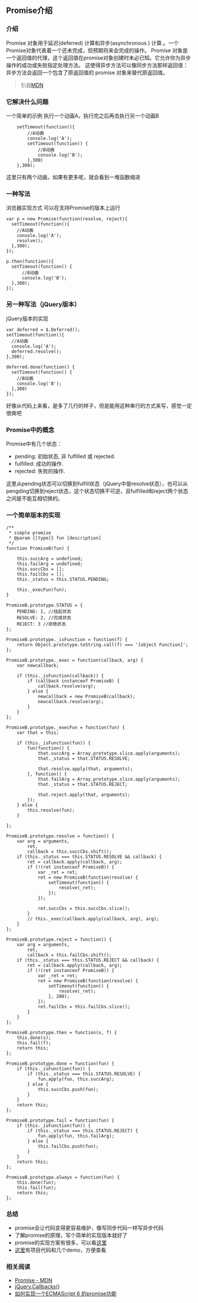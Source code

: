 ## Promise介绍

### 介绍
Promise 对象用于延迟(deferred) 计算和异步(asynchronous ) 计算.。一个Promise对象代表着一个还未完成，但预期将来会完成的操作。
Promise 对象是一个返回值的代理，这个返回值在promise对象创建时未必已知。它允许你为异步操作的成功或失败指定处理方法。 这使得异步方法可以像同步方法那样返回值：异步方法会返回一个包含了原返回值的 promise 对象来替代原返回值。
> 引自[MDN](https://developer.mozilla.org/zh-CN/docs/Web/JavaScript/Reference/Global_Objects/Promise)

### 它解决什么问题
一个简单的示例
执行一个动画A，执行完之后再去执行另一个动画B

```
	setTimeout(function(){
		//A动画
		console.log('A');
		setTimeout(function() {
			//B动画
			console.log('B');
		},300)
	},300);
```
这里只有两个动画，如果有更多呢，就会看到一堆函数缩进

### 一种写法

 浏览器实现方式 可以在支持Promise的版本上运行
 
```
var p = new Promise(function(resolve, reject){
  setTimeout(function(){
    //A动画
    console.log('A');
    resolve();
  },300);
});

p.then(function(){
  setTimeout(function() {
      //B动画
      console.log('B');
  },300);
});
```

### 另一种写法（jQuery版本）

jQuery版本的实现

```
var deferred = $.Deferred();
setTimeout(function(){
  //A动画
  console.log('A');
  deferred.resolve();
},300);

deferred.done(function() {
  setTimeout(function() {
    //B动画
    console.log('B');
  },300)
});
```
好像从代码上来看，是多了几行的样子，但是能用这种串行的方式来写，感觉一定很爽吧

### Promise中的概念

Promise中有几个状态：
+ pending: 初始状态, 非 fulfilled 或 rejected.
+ fulfilled: 成功的操作.
+ rejected: 失败的操作.

这里从pending状态可以切换到fulfill状态（jQuery中是resolve状态），也可以从pengding切换到reject状态，这个状态切换不可逆，且fulfilled和reject两个状态之间是不能互相切换的。


### 一个简单版本的实现

```
/**
 * simple promise 
 * @param {[type]} fun [description]
 */
function PromiseB(fun) {

    this.succArg = undefined;
    this.failArg = undefined;
    this.succCbs = [];
    this.failCbs = [];
    this._status = this.STATUS.PENDING;

    this._execFun(fun);
}

PromiseB.prototype.STATUS = {
    PENDING: 1, //挂起状态
    RESOLVE: 2, //完成状态
    REJECT: 3 //拒绝状态
};

PromiseB.prototype._isFunction = function(f) {
    return Object.prototype.toString.call(f) === '[object Function]';
};

PromiseB.prototype._exec = function(callback, arg) {
    var newcallback;

    if (this._isFunction(callback)) {
        if (callback instanceof PromiseB) {
            callback.resolve(arg);
        } else {
            newcallback = new PromiseB(callback);
            newcallback.resolve(arg);
        }
    }
};

PromiseB.prototype._execFun = function(fun) {
    var that = this;

    if (this._isFunction(fun)) {
        fun(function() {
            that.succArg = Array.prototype.slice.apply(arguments);
            that._status = that.STATUS.RESOLVE;

            that.resolve.apply(that, arguments);
        }, function() {
            that.failArg = Array.prototype.slice.apply(arguments);
            that._status = that.STATUS.REJECT;

            that.reject.apply(that, arguments);
        });
    } else {
        this.resolve(fun);
    }

};

PromiseB.prototype.resolve = function() {
    var arg = arguments,
        ret,
        callback = this.succCbs.shift();
    if (this._status === this.STATUS.RESOLVE && callback) {
        ret = callback.apply(callback, arg);
        if (!(ret instanceof PromiseB)) {
            var _ret = ret;
            ret = new PromiseB(function(resolve) {
                setTimeout(function() {
                    resolve(_ret);
                });
            });

            ret.succCbs = this.succCbs.slice();
        }
        // this._exec(callback.apply(callback, arg), arg);
    }
};

PromiseB.prototype.reject = function() {
    var arg = arguments,
        ret,
        callback = this.failCbs.shift();
    if (this._status === this.STATUS.REJECT && callback) {
        ret = callback.apply(callback, arg);
        if (!(ret instanceof PromiseB)) {
            var _ret = ret;
            ret = new PromiseB(function(resolve) {
                setTimeout(function() {
                    resolve(_ret);
                }, 200);
            });
            ret.failCbs = this.failCbs.slice();
        }
    }
};

PromiseB.prototype.then = function(s, f) {
    this.done(s);
    this.fail(f);
    return this;
};

PromiseB.prototype.done = function(fun) {
    if (this._isFunction(fun)) {
        if (this._status === this.STATUS.RESOLVE) {
            fun.apply(fun, this.succArg);
        } else {
            this.succCbs.push(fun);
        }
    }
    return this;
};

PromiseB.prototype.fail = function(fun) {
    if (this._isFunction(fun)) {
        if (this._status === this.STATUS.REJECT) {
            fun.apply(fun, this.failArg);
        } else {
            this.failCbs.push(fun);
        }
    }
    return this;
};

PromiseB.prototype.always = function(fun) {
    this.done(fun);
    this.fail(fun);
    return this;
};

```

### 总结

+ promise会让代码变得更容易维护，像写同步代码一样写异步代码
+ 了解promise的原理，写个简单的实现版本就好了
+ promise的实现方案有很多，可以看[这里](https://github.com/nodejs/node-v0.x-archive/wiki/modules#wiki-async-flow)
+ [这里](https://github.com/moonye6/PromiseB)有项目代码和几个demo，方便查看

### 相关阅读
+ [Promise - MDN](https://developer.mozilla.org/zh-CN/docs/Web/JavaScript/Reference/Global_Objects/Promise)
+ [jQuery.Callbacks()](http://www.css88.com/jqapi-1.9/jQuery.Callbacks/)
+ [如何实现一个ECMAScript 6 的promise功能](http://www.html-js.com/article/JavaScript-tips-on-how-to-implement-a-ECMAScript-6-promise-patch)
